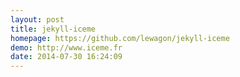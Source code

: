 ```yaml
---
layout: post
title: jekyll-iceme
homepage: https://github.com/lewagon/jekyll-iceme
demo: http://www.iceme.fr
date: 2014-07-30 16:24:09
---
```


